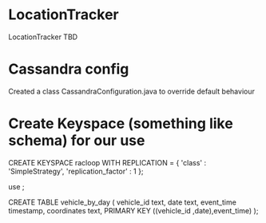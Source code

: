 # LocationTracker
LocationTracker TBD

# Cassandra config

Created a class CassandraConfiguration.java to override default behaviour

# Create Keyspace (something like schema) for our use
CREATE KEYSPACE racloop
WITH REPLICATION = { 'class' : 'SimpleStrategy', 'replication_factor' : 1 };

use <keyspace name>;


CREATE TABLE vehicle_by_day (
vehicle_id text,
date text,
event_time timestamp,
coordinates text,
PRIMARY KEY ((vehicle_id ,date),event_time)
);


